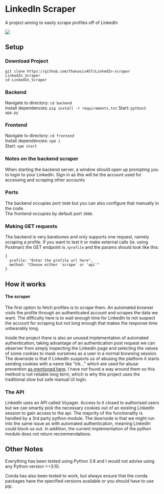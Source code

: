 # LinkedIn Scraper
A project aiming to easily scrape profiles off of LinkedIn

![](https://imgur.com/jOoEu2h.png)

## Setup
### Download Project
```git clone https://github.com/thanasis457/LinkedIn-scraper LinkedIn_Scraper```  
```cd LinkedIn_Scraper```

### Backend
Navigate to directory: ```cd backend```  
Install dependencies: ```pip install -r requirements.txt```
Start: ```python3 app.py```

### Frontend
Navigate to directory: ```cd frontend```  
Install dependencies: ```npm i```  
Start: ```npm start```


### Notes on the backend scraper
When starting the backend server, a window should open up prompting you to login to your LinkedIn. Sign in as this will be the account used for accessing and scraping other accounts

### Ports
The backend occupies port ```5600``` but you can also configure that manually in the code.  
The frontend occupies by default port ```3000```.

### Making GET requests
The backend is very barebones and only supports one request, namely scraping a profile.
If you want to test it or make external calls (ie. using Postman) the GET endpoint is ```/profile``` and the params should look like this:
```
{  
  profile: "Enter the profile url here",
  method: "Choose either 'scrape' or 'api'"
}
```

## How it works

#### The scraper
The first option to fetch profiles is to scrape them. An automated browser visits the profile through an authenticated account and scrapes the data we want. The difficulty here is to wait enough time for LinkedIn to not suspect the account for scraping but not long enough that makes the response time unbearably long.

Inside the project there is also an unused implementation of automated authentication, taking advantage of an authentication post request we can observer from simply inspecting the LinkedIn page and selecting the values of some cookies to mask ourselves as a user in a normal browsing session. The downside is that if LinkedIn suspects us of abusing the platform it starts sending cookies with a name like "trk..." which are used for abuse prevention [as mentioned here](https://www.linkedin.com/legal/l/cookie-table). I have not found a way around them so this method is not reliable long term, which is why this project uses the traditional slow but safe manual UI login.

### The API
LinkedIn uses an API called Voyager. Access to it closed to authorised users but we can smartly pick the necessary cookies out of an existing LinkedIn session to gain access to the api. The majority of the functionality is handled by a 3rd party python module. The downside is that we might run into the same issue as with automated authentication, meaning LinkedIn could block us out. In addition, the current implementation of the python module does not return recommendations.


## Other Notes
Everything has been tested using Python 3.8 and I would not advise using any Python version >=3.10.

Conda has also been tested to work, but always ensure that the conda packages have the specified versions available or you should have to use pip.

